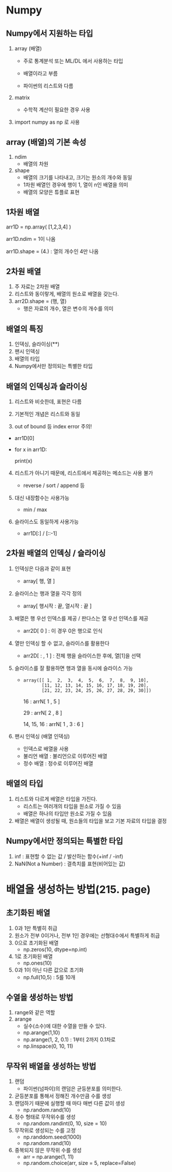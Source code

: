 # Numpy

## 	Numpy에서 지원하는 타입

1. array (배열)

   - 주로 통계분석 또는 ML/DL 에서 사용하는 타입

   - 배열이라고 부름

   - 파이썬의 리스트와 다름

2. matrix

   - 수학적 계산이 필요한 경우 사용

3. import numpy as np 로 사용



## 	array (배열)의 기본 속성

1. ndim 
   - 배열의 차원
2. shape
   - 배열의 크기를 나타내고, 크기는 원소의 개수와 동일
   - 1차원 배열인 경우에 행이 1, 열이 n인 배열을 의미
   - 배열의 모양은 튜플로 표현



## 	1차원 배열

arr1D = np.array( [1,2,3,4] )

arr1D.ndim = 1이 나옴

arr1D.shape = (4.) : 열의 개수인 4만 나옴



## 	2차원 배열

1. 주 자료는 2차원 배열
2. 리스트와 동이랗게, 배열의 원소로 배열을 갖는다.
3. arr2D.shape = (행, 열)
   - 행은 자료의 개수, 열은 변수의 개수를 의미



## 	배열의 특징

1. 인덱싱, 슬라이싱(**)
2. 팬시 인덱싱
3. 배열의 타입
4. Numpy에서만 정의되는 특별한 타입



## 	배열의 인덱싱과 슬라이싱

1. 리스트와 비슷한데, 표현은 다름

2. 기본적인 개념은 리스트와 동일

3.  out of bound 등 index error 주의!

   - arr1D[0]

   - for x in arr1D:

     print(x)

4. 리스트가 아니기 때문에, 리스트에서 제공하는 메소드는 사용 불가
   - reverse / sort / append 등

5. 대신 내장함수는 사용가능
   - min / max

6. 슬라이스도 동일하게 사용가능
   - arr1D[:] / [::-1]



## 	2차원 배열의 인덱싱 / 슬라이싱

1. 인덱싱은 다음과 같이 표현

   - array[ 행, 열 ]

2. 슬라이스는 행과 열을 각각 정의

   - array[ 행시작 : 끝, 열시작 : 끝 ]

3. 배열은 행 우선 인덱스를 제공 / 판다스는 열 우선 인덱스를 제공

   - arr2D[ 0 ] : 이 경우 0은 행으로 인식

4. 열만 인덱싱 할 수 없고, 슬라이스를 활용한다

   - arr2D[ : , 1 ] : 전체 행을 슬라이스한 후에, 열[1]을 선택

5. 슬라이스를 잘 활용하면 행과 열을 동시에 슬라이스 가능

   - ```
     array([[ 1,  2,  3,  4,  5,  6,  7,  8,  9, 10],
            [11, 12, 13, 14, 15, 16, 17, 18, 19, 20],
            [21, 22, 23, 24, 25, 26, 27, 28, 29, 30]])
     ```

     16 : arrN[ 1 , 5 ]

     29 : arrN[ 2 , 8 ]

     14, 15, 16 : arrN[ 1 , 3 : 6 ]

6. 팬시 인덱싱 (배열 인덱싱)

   - 인덱스로 배열을 사용
   - 불리언 배열 : 불리언으로 이루어진 배열
   - 정수 배열 : 정수로 이루어진 배열

## 	배열의 타입

1. 리스트와 다르게 배열은 타입을 가진다.
   - 리스트는 여러개의 타입을 원소로 가질 수 있음
   - 배열은 하나의 타입만 원소로 가질 수 있음
2. 배열은 배열이 생성될 때, 원소들의 타입을 보고 기본 자료의 타입을 결정



## 	Numpy에서만 정의되는 특별한 타입

1. inf : 표현할 수 없는 값 / 발산하는 함수(+inf / -inf)
2. NaN(Not a Number) : 결측치를 표현(비어있는 값)



# 배열을 생성하는 방법(215. page)

## 	초기화된 배열

1. 0과 1만 특별히 취급
2. 원소가 전부 0이거나, 전부 1인 경우에는 선형대수에서 특별하게 취급
3. 0으로 초기화된 배열
   - np.zeros(10, dtype=np.int)
4. 1로 초기화된 배열
   - np.ones(10)
5. 0과 1이 아닌 다른 값으로 초기화
   - np.full(10,5) : 5를 10개



## 	수열을 생성하는 방법

1. range와 같은 역할
2. arange
   - 실수(소수)에 대한 수열을 만들 수 있다.
   - np.arange(1,10)
   - np.arange(1, 2, 0.1) : 1부터 2까지 0.1차로
   - np.linspace(0, 10, 11)



## 	무작위 배열을 생성하는 방법

1. 랜덤
   - 파이썬(넘파이)의 랜덤은 균등분포를 의미한다.
2. 균등분포를 통해서 정해진 개수만큼 수를 생성
3. 랜덤하기 때문에 실행할 때 마다 매번 다른 값이 생성
   - np.random.rand(10)
4. 정수 형태로 무작위수를 생성
   - np.random.randint(0, 10, size = 10)
5. 무작위로 생성되는 수를 고정
   - np.randdom.seed(1000)
   - np.random.rand(10)
6. 중복되지 않은 무작위 수를 생성
   - arr = np.arange(1, 11)
   - np.random.choice(arr, size = 5, replace=False)

















































